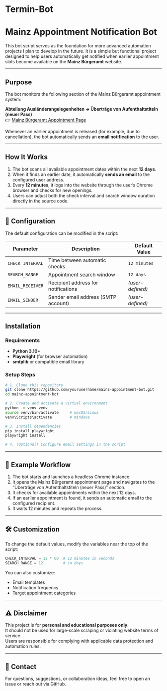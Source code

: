# Termin-Bot
# Mainz Appointment Notification Bot  

This bot script serves as the foundation for more advanced automation projects I plan to develop in the future. It is a simple but functional project designed to help users automatically get notified when earlier appointment slots become available on the **Mainz Bürgeramt** website.  

---

##  Purpose  

The bot monitors the following section of the Mainz Bürgeramt appointment system:  

**Abteilung Ausländerangelegenheiten → Überträge von Aufenthaltstiteln (neuer Pass)**  
👉 [Mainz Bürgeramt Appointment Page](https://termine-reservieren.de/termine/buergeramt.mainz/?rs)  

Whenever an earlier appointment is released (for example, due to cancellation), the bot automatically sends an **email notification** to the user.

---

##  How It Works  

1. The bot scans all available appointment dates within the next **12 days**.  
2. When it finds an earlier date, it automatically **sends an email** to the configured user address.  
3. Every **12 minutes**, it logs into the website through the user’s Chrome browser and checks for new openings.  
4. Users can adjust both the check interval and search window duration directly in the source code.  

---

## 🧩 Configuration  

The default configuration can be modified in the script:  

| Parameter | Description | Default Value |
|------------|--------------|----------------|
| `CHECK_INTERVAL` | Time between automatic checks | `12 minutes` |
| `SEARCH_RANGE` | Appointment search window | `12 days` |
| `EMAIL_RECEIVER` | Recipient address for notifications | *(user-defined)* |
| `EMAIL_SENDER` | Sender email address (SMTP account) | *(user-defined)* |

---

##  Installation  

### Requirements
- **Python 3.10+**  
- **Playwright** (for browser automation)  
- **smtplib** or compatible email library  

### Setup Steps  

```bash
# 1. Clone this repository
git clone https://github.com/yourusername/mainz-appointment-bot.git
cd mainz-appointment-bot

# 2. Create and activate a virtual environment
python -m venv venv
source venv/bin/activate     # macOS/Linux
venv\Scripts\activate        # Windows

# 3. Install dependencies
pip install playwright
playwright install

# 4. (Optional) Configure email settings in the script
```

---

## 🧠 Example Workflow  

1. The bot starts and launches a headless Chrome instance.  
2. It opens the Mainz Bürgeramt appointment page and navigates to the “Überträge von Aufenthaltstiteln (neuer Pass)” section.  
3. It checks for available appointments within the next 12 days.  
4. If an earlier appointment is found, it sends an automatic email to the configured recipient.  
5. It waits 12 minutes and repeats the process.  

---

## 🛠 Customization  

To change the default values, modify the variables near the top of the script:  

```python
CHECK_INTERVAL = 12 * 60  # 12 minutes in seconds
SEARCH_RANGE = 12         # in days
```

You can also customize:
- Email templates  
- Notification frequency  
- Target appointment categories  

---

## ⚠️ Disclaimer  

This project is for **personal and educational purposes only**.  
It should not be used for large-scale scraping or violating website terms of service.  
Users are responsible for complying with applicable data protection and automation rules.  

---

## 📧 Contact  

For questions, suggestions, or collaboration ideas, feel free to open an issue or reach out via GitHub.  
